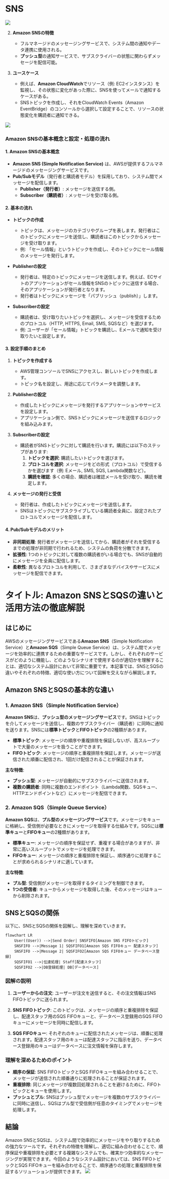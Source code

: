 # SNS

![](2024-08-26-16-35-17.png)


2. **Amazon SNSの特徴**
   - フルマネージドのメッセージングサービスで、システム間の通知やデータ連携に使用される。
   - **プッシュ型**の通知サービスで、サブスクライバーの状態に関わらずメッセージを配信可能。

3. **ユースケース**
   - 例えば、**Amazon CloudWatch**でリソース（例: EC2インスタンス）を監視し、その状態に変化があった際に、SNSを使ってメールで通知するケースがある。
   - SNSトピックを作成し、それをCloudWatch Events（Amazon EventBridge）のコンソールから選択して設定することで、リソースの状態変化を購読者に通知できる。

![](2024-08-26-16-39-58.png)
### Amazon SNSの基本概念と設定・処理の流れ

#### 1. **Amazon SNSの基本概念**
   - **Amazon SNS (Simple Notification Service)** は、AWSが提供するフルマネージドのメッセージングサービスです。
   - **Pub/Subモデル**（発行者と購読者モデル）を採用しており、システム間でメッセージを配信します。
     - **Publisher（発行者）**: メッセージを送信する側。
     - **Subscriber（購読者）**: メッセージを受け取る側。

#### 2. **基本の流れ**
   - **トピックの作成**
     - トピックは、メッセージのカテゴリやグループを表します。発行者はこのトピックにメッセージを送信し、購読者はこのトピックからメッセージを受け取ります。
     - 例: 「セール情報」というトピックを作成し、そのトピックにセール情報のメッセージを発行します。

   - **Publisherの設定**
     - 発行者は、特定のトピックにメッセージを送信します。例えば、ECサイトのアプリケーションがセール情報をSNSのトピックに送信する場合、そのアプリケーションが発行者となります。
     - 発行者はトピックにメッセージを「パブリッシュ（publish）」します。

   - **Subscriberの設定**
     - 購読者は、受け取りたいトピックを選択し、メッセージを受信するためのプロトコル（HTTP, HTTPS, Email, SMS, SQSなど）を選びます。
     - 例: ユーザーが「セール情報」トピックを購読し、Eメールで通知を受け取りたいと設定します。

#### 3. **設定手順のまとめ**

1. **トピックを作成する**
   - AWS管理コンソールでSNSにアクセスし、新しいトピックを作成します。
   - トピック名を設定し、用途に応じてパラメータを調整します。

2. **Publisherの設定**
   - 作成したトピックにメッセージを発行するアプリケーションやサービスを設定します。
   - アプリケーション側で、SNSトピックにメッセージを送信するロジックを組み込みます。

3. **Subscriberの設定**
   - 購読者がSNSトピックに対して購読を行います。購読には以下のステップがあります:
     1. **トピックを選択**: 購読したいトピックを選びます。
     2. **プロトコルを選択**: メッセージをどの形式（プロトコル）で受信するかを選びます（例: Eメール, SMS, SQS, Lambda関数など）。
     3. **購読を確認**: 多くの場合、購読者は確認メールを受け取り、購読を確定します。

4. **メッセージの発行と受信**
   - 発行者は、作成したトピックにメッセージを送信します。
   - SNSはトピックにサブスクライブしている購読者全員に、設定されたプロトコルでメッセージを配信します。

#### 4. **Pub/Subモデルのメリット**
   - **非同期処理**: 発行者がメッセージを送信してから、購読者がそれを受信するまでの処理が非同期で行われるため、システムの負荷を分散できます。
   - **拡張性**: 1つのトピックに対して複数の購読者がいる場合でも、SNSが自動的にメッセージを全員に配信します。
   - **柔軟性**: 異なるプロトコルを利用して、さまざまなデバイスやサービスにメッセージを配信できます。




# タイトル: Amazon SNSとSQSの違いと活用方法の徹底解説

## はじめに

AWSのメッセージングサービスである**Amazon SNS**（Simple Notification Service）と**Amazon SQS**（Simple Queue Service）は、システム間でメッセージを効率的に連携するための重要なサービスです。しかし、それぞれのサービスがどのように機能し、どのようなシナリオで使用するのが適切かを理解することは、適切なシステム設計において非常に重要です。本記事では、SNSとSQSの違いやそれぞれの特徴、適切な使い方について図解を交えながら解説します。

## Amazon SNSとSQSの基本的な違い

### 1. Amazon SNS（Simple Notification Service）

**Amazon SNS**は、**プッシュ型のメッセージングサービス**です。SNSはトピックを介してメッセージを送信し、複数のサブスクライバー（購読者）に同時に通知を送ります。SNSには**標準トピック**と**FIFOトピック**の2種類があります。

- **標準トピック**: メッセージの順序や重複排除を保証しないが、高スループットで大量のメッセージを扱うことができます。
- **FIFOトピック**: メッセージの順序と重複排除を保証します。メッセージが送信された順番に配信され、1回だけ配信されることが保証されます。

**主な特徴**:
- **プッシュ型**: メッセージが自動的にサブスクライバーに送信されます。
- **複数の購読者**: 同時に複数のエンドポイント（Lambda関数、SQSキュー、HTTPエンドポイントなど）にメッセージを配信できます。

### 2. Amazon SQS（Simple Queue Service）

**Amazon SQS**は、**プル型のメッセージングサービス**です。メッセージをキューに格納し、受信側が必要なときにメッセージを取得する仕組みです。SQSには**標準キュー**と**FIFOキュー**の2種類があります。

- **標準キュー**: メッセージの順序を保証せず、重複する場合がありますが、非常に高いスループットでメッセージを処理できます。
- **FIFOキュー**: メッセージの順序と重複排除を保証し、順序通りに処理することが求められるシナリオに適しています。

**主な特徴**:
- **プル型**: 受信側がメッセージを取得するタイミングを制御できます。
- **1つの受信者**: キューからメッセージを取得した後、そのメッセージはキューから削除されます。

## SNSとSQSの関係

以下に、SNSとSQSの関係を図解し、理解を深めていきます。

```mermaid
flowchart LR
    User((User)) -->|Send Order| SNSFIFO[Amazon SNS FIFOトピック]
    SNSFIFO -->|Message 1| SQSFIFO1[Amazon SQS FIFOキュー 配達スタッフ]
    SNSFIFO -->|Message 2| SQSFIFO2[Amazon SQS FIFOキュー データベース登録]
    SQSFIFO1 -->|伝達処理| Staff[配達スタッフ]
    SQSFIFO2 -->|DB登録処理| DB[データベース]
```

### 図解の説明

1. **ユーザーからの注文**: ユーザーが注文を送信すると、その注文情報はSNS FIFOトピックに送られます。
   
2. **SNS FIFOトピック**: このトピックは、メッセージの順序と重複排除を保証し、配達スタッフ用のSQS FIFOキューと、データベース登録用のSQS FIFOキューにメッセージを同時に配信します。

3. **SQS FIFOキュー**: それぞれのキューに配信されたメッセージは、順番に処理されます。配達スタッフ用のキューは配達スタッフに指示を送り、データベース登録用のキューはデータベースに注文情報を保存します。

### 理解を深めるためのポイント

- **順序の保証**: SNS FIFOトピックとSQS FIFOキューを組み合わせることで、メッセージが送信された順番通りに処理されることが保証されます。
- **重複排除**: 同じメッセージが複数回処理されることを避けるために、FIFOトピックとキューを使用します。
- **プッシュとプル**: SNSはプッシュ型でメッセージを複数のサブスクライバーに同時に送信し、SQSはプル型で受信側が任意のタイミングでメッセージを処理します。

## 結論

Amazon SNSとSQSは、システム間で効率的にメッセージをやり取りするための強力なツールです。それぞれの特徴を理解し、適切に組み合わせることで、順序保証や重複排除を必要とする複雑なシステムでも、確実かつ効率的なメッセージングが実現できます。今回のようなシステム設計においては、SNS FIFOトピックとSQS FIFOキューを組み合わせることで、順序通りの処理と重複排除を保証するソリューションが提供できます。
![](2024-08-27-09-22-57.png)